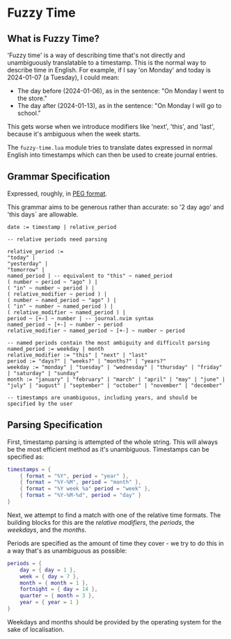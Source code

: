 # Fuzzy Time

## What is Fuzzy Time?

'Fuzzy time' is a way of describing time that's not directly and unambiguously
translatable to a timestamp. This is the normal way to describe time in English.
For example, if I say 'on Monday' and today is 2024-01-07 (a Tuesday), I could
mean:

- The day before (2024-01-06), as in the sentence: "On Monday I went to the
  store."
- The day after (2024-01-13), as in the sentence: "On Monday I will go to
  school."

This gets worse when we introduce modifiers like 'next', 'this', and 'last',
because it's ambiguous when the week starts.

The `fuzzy-time.lua` module tries to translate dates expressed in normal English
into timestamps which can then be used to create journal entries.

## Grammar Specification

Expressed, roughly, in
[PEG format](https://en.wikipedia.org/wiki/Parsing_expression_grammar).

This grammar aims to be generous rather than accurate: so '2 day ago' and 'this
days` are allowable.

```
date := timestamp | relative_period

-- relative periods need parsing

relative_period :=
"today" |
"yesterday" |
"tomorrow" |
named_period | -- equivalent to "this" ~ named_period
( number ~ period ~ "ago" ) |
( "in" ~ number ~ period ) |
( relative_modifier ~ period ) |
( number ~ named_period ~ "ago" ) |
( "in" ~ number ~ named_period ) |
( relative_modifier ~ named_period ) |
period ~ [+-] ~ number | -- journal.nvim syntax
named_period ~ [+-] ~ number ~ period
relative_modifier ~ named_period ~ [+-] ~ number ~ period

-- named periods contain the most ambiguity and difficult parsing
named_period := weekday | month
relative_modifier := "this" | "next" | "last"
period := "days?" | "weeks?" | "months?" | "years?"
weekday := "monday" | "tuesday" | "wednesday" | "thursday" | "friday" | "saturday" | "sunday"
month := "january" | "february" | "march" | "april" | "may" | "june" | "july" | "august" | "september" | "october" | "november" | "december"

-- timestamps are unambiguous, including years, and should be specified by the user
```

## Parsing Specification

First, timestamp parsing is attempted of the whole string. This will always be
the most efficient method as it's unambiguous. Timestamps can be specified as:

```lua
timestamps = {
    { format = "%Y", period = "year" },
    { format = "%Y-%M", period = "month" },
    { format = "%Y week %a" period = "week" },
    { format = "%Y-%M-%d", period = "day" }
}
```

Next, we attempt to find a match with one of the relative time formats. The
building blocks for this are the _relative modifiers_, the _periods_, the
_weekdays_, and the _months_.

Periods are specified as the amount of time they cover - we try to do this in a
way that's as unambiguous as possible:

```lua
periods = {
    day = { day = 1 },
    week = { day = 7 },
    month = { month = 1 },
    fortnight = { day = 14 },
    quarter = { month = 3 },
    year = { year = 1 }
}
```

Weekdays and months should be provided by the operating system for the sake of
localisation.
